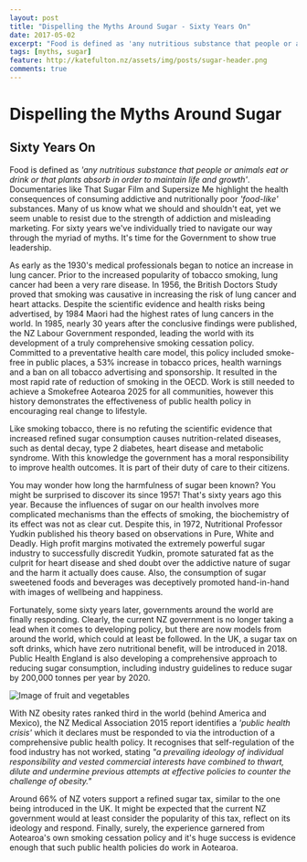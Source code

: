 ```yaml
---
layout: post
title: "Dispelling the Myths Around Sugar - Sixty Years On"
date: 2017-05-02
excerpt: "Food is defined as 'any nutritious substance that people or animals eat or drink or that plants absorb in order to maintain life and growth'."
tags: [myths, sugar]
feature: http://katefulton.nz/assets/img/posts/sugar-header.png
comments: true
---
```


# Dispelling the Myths Around Sugar
## Sixty Years On

Food is defined as *'any nutritious substance that people or animals eat or drink or that plants absorb in order to maintain life and growth'*. Documentaries like That Sugar Film and Supersize Me highlight the health consequences of consuming addictive and nutritionally poor *'food-like'* substances. Many of us know what we should and shouldn't eat, yet we seem unable to resist due to the strength of addiction and misleading marketing. For sixty years we've individually tried to navigate our way through the myriad of myths. It's time for the Government to show true leadership.

As early as the 1930's medical professionals began to notice an increase in lung cancer. Prior to the increased popularity of tobacco smoking, lung cancer had been a very rare disease. In 1956, the British Doctors Study proved that smoking was causative in increasing the risk of lung cancer and heart attacks. Despite the scientific evidence and health risks being advertised, by 1984 Maori had the highest rates of lung cancers in the world. In 1985, nearly 30 years after the conclusive findings were published, the NZ Labour Government responded, leading the world with its development of a truly comprehensive smoking cessation policy. Committed to a preventative health care model, this policy included smoke-free in public places, a 53% increase in tobacco prices, health warnings and a ban on all tobacco advertising and sponsorship. It resulted in the most rapid rate of reduction of smoking in the OECD. Work is still needed to achieve a Smokefree Aotearoa 2025 for all communities, however this history demonstrates the effectiveness of public health policy in encouraging real change to lifestyle.

Like smoking tobacco, there is no refuting the scientific evidence that increased refined sugar consumption causes nutrition-related diseases, such as dental decay, type 2 diabetes, heart disease and metabolic syndrome. With this knowledge the government has a moral responsibility to improve health outcomes. It is part of their duty of care to their citizens.

You may wonder how long the harmfulness of sugar been known? You might be surprised to discover its since 1957! That's sixty years ago this year. Because the influences of sugar on our health involves more complicated mechanisms than the effects of smoking, the biochemistry of its effect was not as clear cut. Despite this, in 1972, Nutritional Professor Yudkin published his theory based on observations in Pure, White and Deadly. High profit margins motivated the extremely powerful sugar industry to successfully discredit Yudkin, promote saturated fat as the culprit for heart disease and shed doubt over the addictive nature of sugar and the harm it actually does cause. Also, the consumption of sugar sweetened foods and beverages was deceptively promoted hand-in-hand with images of wellbeing and happiness.

Fortunately, some sixty years later, governments around the world are finally responding. Clearly, the current NZ government is no longer taking a lead when it comes to developing policy, but there are now models from around the world, which could at least be followed. In the UK, a sugar tax on soft drinks, which have zero nutritional benefit, will be introduced in 2018. Public Health England is also developing a comprehensive approach to reducing sugar consumption, including industry guidelines to reduce sugar by 200,000 tonnes per year by 2020.

![Image of fruit and vegetables](http://katefulton.nz/assets/img/posts/fruit-and-veg.png)

With NZ obesity rates ranked third in the world (behind America and Mexico), the NZ Medical Association 2015 report identifies a *'public health crisis'* which it declares must be responded to via the introduction of a comprehensive public health policy. It recognises that self-regulation of the food industry has not worked, stating *"a prevailing ideology of individual responsibility and vested commercial interests have combined to thwart, dilute and undermine previous attempts at effective policies to counter the challenge of obesity."*

Around 66% of NZ voters support a refined sugar tax, similar to the one being introduced in the UK. It might be expected that the current NZ government would at least consider the popularity of this tax, reflect on its ideology and respond. Finally, surely, the experience garnered from Aotearoa's own smoking cessation policy and it's huge success is evidence enough that such public health policies do work in Aotearoa.
